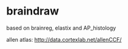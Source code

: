 # braindraw

based on brainreg, elastix and AP_histology 

allen atlas: http://data.cortexlab.net/allenCCF/
